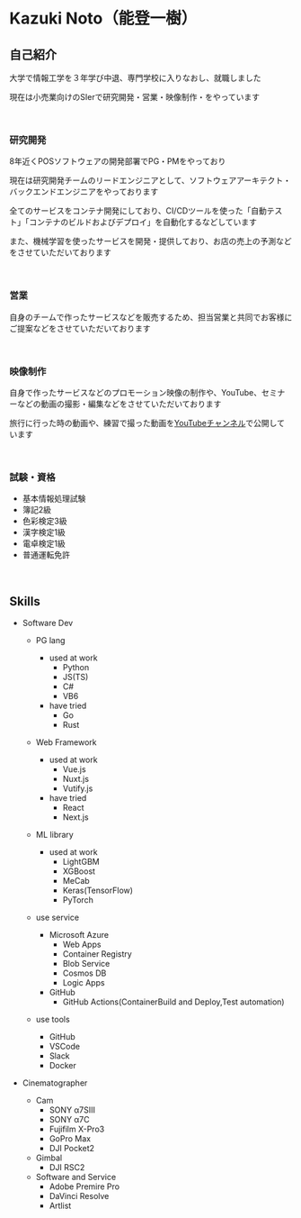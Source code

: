 # Kazuki Noto（能登一樹）

## 自己紹介

大学で情報工学を３年学び中退、専門学校に入りなおし、就職しました

現在は小売業向けのSIerで研究開発・営業・映像制作・をやっています

<br>

### 研究開発

8年近くPOSソフトウェアの開発部署でPG・PMをやっており

現在は研究開発チームのリードエンジニアとして、ソフトウェアアーキテクト・バックエンドエンジニアをやっております

全てのサービスをコンテナ開発にしており、CI/CDツールを使った「自動テスト」「コンテナのビルドおよびデプロイ」を自動化するなどしています

また、機械学習を使ったサービスを開発・提供しており、お店の売上の予測などをさせていただいております

<br>

### 営業

自身のチームで作ったサービスなどを販売するため、担当営業と共同でお客様にご提案などをさせていただいております

<br>

### 映像制作
自身で作ったサービスなどのプロモーション映像の制作や、YouTube、セミナーなどの動画の撮影・編集などをさせていただいております

旅行に行った時の動画や、練習で撮った動画を[YouTubeチャンネル](https://www.youtube.com/channel/UCQk7iY-N8gjHIUBLSXzo8lQ)で公開しています

<br>

### 試験・資格
- 基本情報処理試験
- 簿記2級
- 色彩検定3級
- 漢字検定1級
- 電卓検定1級
- 普通運転免許

<br>

## Skills
- Software Dev

  - PG lang
    - used at work
      - Python
      - JS(TS)
      - C#
      - VB6
    - have tried
      - Go
      - Rust

  - Web Framework
    - used at work
      - Vue.js
      - Nuxt.js
      - Vutify.js
    - have tried
      - React
      - Next.js

  - ML library
    - used at work
      - LightGBM
      - XGBoost
      - MeCab
      - Keras(TensorFlow)
      - PyTorch

  - use service
    - Microsoft Azure
      - Web Apps
      - Container Registry
      - Blob Service
      - Cosmos DB
      - Logic Apps
    - GitHub
      - GitHub Actions(ContainerBuild and Deploy,Test automation)

  - use tools
    - GitHub
    - VSCode
    - Slack
    - Docker

- Cinematographer
  - Cam
    - SONY α7SⅢ
    - SONY α7C
    - Fujifilm X-Pro3
    - GoPro Max
    - DJI Pocket2
  - Gimbal
    - DJI RSC2
  - Software and Service
    - Adobe Premire Pro
    - DaVinci Resolve
    - Artlist
